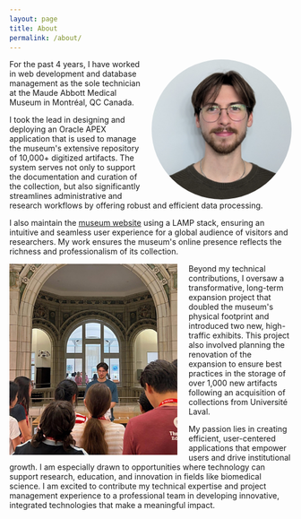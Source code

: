 ```yaml
---
layout: page
title: About
permalink: /about/
---
```

<style>
.wrapper{
    margin: 0 auto;
    max-width: 1000px;
    padding: 10px;
    font-size: 1.1em;
}
section {
    margin-top: 20px;
}


</style>

<img src="/assets/images/headshot.jpg" alt="Headshot" style="float: right; border-radius: 50%; width: 250px; height: 250px; margin-left: 10px; " />

For the past 4 years, I have worked in web development and database management as the sole technician at the Maude Abbott Medical Museum in Montréal, QC Canada. 

I took the lead in designing and deploying an Oracle APEX application that is used to manage the museum's extensive repository of 10,000+ digitized artifacts. The system serves not only to support the documentation and curation of the collection, but also significantly streamlines administrative and research workflows by offering robust and efficient data processing.

I also maintain the [museum website](https://www.mcgill.ca/medicalmuseum/) using a LAMP stack, ensuring an intuitive and seamless user experience for a global audience of visitors and researchers. My work ensures the museum's online presence reflects the richness and professionalism of its collection.

<img src="/assets/images/museum.jpg" alt="Museum Image" style="float: left; width: 300px; margin-right: 20px;" />

Beyond my technical contributions, I oversaw a transformative, long-term expansion project that doubled the museum's physical footprint and introduced two new, high-traffic exhibits. This project also involved planning the renovation of the expansion to ensure best practices in the storage of over 1,000 new artifacts following an acquisition of collections from Université Laval.

My passion lies in creating efficient, user-centered applications that empower users and drive institutional growth. I am especially drawn to opportunities where technology can support research, education, and innovation in fields like biomedical science. I am excited to contribute my technical expertise and project management experience to a professional team in developing innovative, integrated technologies that make a meaningful impact.
